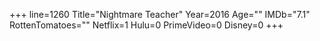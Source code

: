 +++
line=1260
Title="Nightmare Teacher"
Year=2016
Age=""
IMDb="7.1"
RottenTomatoes=""
Netflix=1
Hulu=0
PrimeVideo=0
Disney=0
+++


